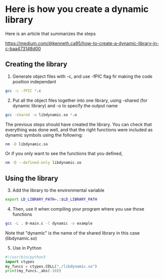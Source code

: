 # Here is how you create a dynamic library

Here is an article that summarizes the steps

https://medium.com/@kenneth.ca95/how-to-create-a-dynamic-library-in-c-baa473148d00

## Creating the library

1. Generate object files with -c, and use -fPIC flag fir making the code position independant
```bash
gcc -c -fPIC *.c
```
2. Put all the object files together into one library, using -shared (for dynamic library) and -o to specify the output name

```bash
gcc -shared -o libdynamic.so *.o
```
The previous steps should have created the library. You can check that everything was done well, and that the right functions were included as dynamic symbols using the following:

```bash
nm -D libdynamic.so
```

Or if you only want to see the functions that you defined,

```bash
nm -D --defined-only libdynamic.so
```

## Using the library

3. Add the library to the environmental variable

```bash
export LD_LIBRARY_PATH=.:$LD_LIBRARY_PATH
```

4. Then, use it when compiling your program where you use those functions

```bash
gcc -L . 0-main.c -l dynamic -o example
```

Note that "dynamic" is the name of the shared library in this case (libdynamic.so)

5. Use in Python

```Python
#!/usr/bin/python3
import ctypes
my_funcs = ctypes.CDLL("./libdynamic.so")
print(my_funcs._abs(-10))
```
